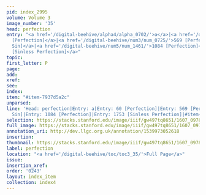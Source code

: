 ```yaml
---
pid: index_2995
volume: Volume 3
image_number: '35'
head: perfection
entry: "<a href='/digital-beehive/alpha4/alpha_0702/'>a</a>|<a href='/digital-beehive/num1/num_0061/'>60
  [Perfection]</a>|<a href='/digital-beehive/num3/num_0725/'>569 [Perfection from
  Sin]</a>|<a href='/digital-beehive/num5/num_1461/'>1084 [Perfection]</a>|<a href='/digital-beehive/num8/num_2682/'>1753
  [Sinless Perfection]</a>"
topic:
first_letter: P
page:
add:
xref:
see:
index:
item: "#item-7937d5a2c"
unparsed:
line: 'Head: perfection|Entry: a|Entry: 60 [Perfection]|Entry: 569 [Perfection from
  Sin]|Entry: 1084 [Perfection]|Entry: 1753 [Sinless Perfection]|#item-7937d5a2c'
selection: https://stacks.stanford.edu/image/iiif/gw497tq8651/1607_0978/107,2154,823,194/full/0/default.jpg
full_image: https://stacks.stanford.edu/image/iiif/gw497tq8651/1607_0978/full/full/0/default.jpg
annotation_uri: http://dev.llgc.org.uk/annotation/1539973052618
insertion:
thumbnail: https://stacks.stanford.edu/image/iiif/gw497tq8651/1607_0978/107,2154,823,194/150,/0/default.jpg
label: perfection
location: "<a href='/digital-beehive/toc/toc3_35/'>Full Page</a>"
issue:
insertion_xref:
order: '0243'
layout: index_item
collection: index4
---
```

